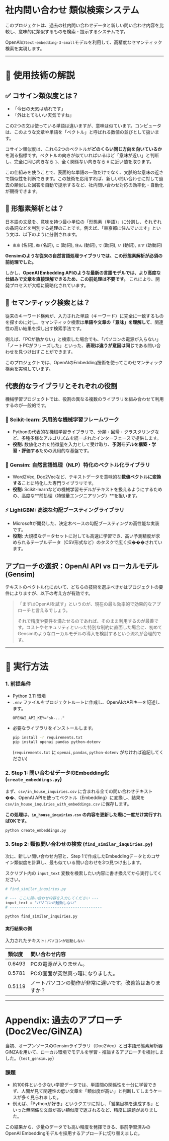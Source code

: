 # 社内問い合わせ 類似検索システム

このプロジェクトは、過去の社内問い合わせデータと新しい問い合わせ内容を比較し、意味的に類似するものを検索・提示するシステムです。

OpenAIの`text-embedding-3-small`モデルを利用して、高精度なセマンティック検索を実現します。

---

# 🧠 使用技術の解説

## ✅ コサイン類似度とは？

- 「今日の天気は晴れです」
- 「外はとてもいい天気ですね」

この2つの文は使っている単語は違いますが、意味は似ています。コンピュータは、このような文章や単語を「ベクトル」と呼ばれる数値の並びとして扱います。

コサイン類似度は、これら2つのベクトルが**どのくらい同じ方向を向いているか**を測る指標です。ベクトルの向きが似ていればいるほど「意味が近い」と判断し、完全に同じ向きなら `1`、全く関係ない向きなら `0` に近い値を取ります。

この仕組みを使うことで、表面的な単語の一致だけでなく、文脈的な意味の近さで類似性を判断できます。この技術を応用すれば、新しい問い合わせに対して過去の類似した回答を自動で提示するなど、社内問い合わせ対応の効率化・自動化が期待できます。

## 📝 形態素解析とは？

日本語の文章を、意味を持つ最小単位の「形態素（単語）」に分割し、それぞれの品詞などを判別する処理のことです。例えば、「東京都に住んでいます」という文は、以下のように分割されます。
- `東京` (名詞), `都` (名詞), `に` (助詞), `住ん` (動詞), `で` (助詞), `い` (動詞), `ます` (助動詞)

**Gensimのような従来の自然言語処理ライブラリでは、この形態素解析が必須の前処理でした。**

しかし、**OpenAI Embedding APIのような最新の言語モデルでは、より高度な仕組みで文章を直接理解できるため、この前処理は不要です。** これにより、開発プロセスが大幅に簡略化されています。

## 🔎 セマンティック検索とは？

従来のキーワード検索が、入力された単語（キーワード）に完全に一致するものを探すのに対し、セマンティック検索は**単語や文章の「意味」を理解して**、関連性の高い結果を探し出す検索手法です。

例えば、「PCが動かない」と検索した場合でも、「パソコンの電源が入らない」「ノートPCがフリーズした」といった、**表現は違うが意図は同じ**である問い合わせを見つけ出すことができます。

このプロジェクトでは、OpenAIのEmbedding技術を使ってこのセマンティック検索を実現しています。

## 代表的なライブラリとそれぞれの役割

機械学習プロジェクトでは、役割の異なる複数のライブラリを組み合わせて利用するのが一般的です。

### 🧩 Scikit-learn: 汎用的な機械学習フレームワーク
- Pythonの代表的な機械学習ライブラリで、分類・回帰・クラスタリングなど、多種多様なアルゴリズムを統一されたインターフェースで提供します。
- **役割:** 数値化された特徴量を入力として受け取り、**予測モデルを構築・学習・評価する**ための汎用的な基盤です。

### 💬 Gensim: 自然言語処理（NLP）特化のベクトル化ライブラリ
- Word2Vec, Doc2Vecなど、テキストデータを意味的な**数値ベクトルに変換する**ことに特化した専門ライブラリです。
- **役割:** Scikit-learnなどの機械学習モデルがテキストを扱えるようにするための、高度な**前処理（特徴量エンジニアリング）**を担います。

### ⚡ LightGBM: 高速な勾配ブースティングライブラリ
- Microsoftが開発した、決定木ベースの勾配ブースティングの高性能な実装です。
- **役割:** 大規模なデータセットに対しても高速に学習でき、高い予測精度が求められるテーブルデータ（CSV形式など）のタスクで広く採���されています。

## アプローチの選択：OpenAI API vs ローカルモデル (Gensim)

テキストのベクトル化において、どちらの技術を選ぶべきかはプロジェクトの要件によりますが、以下の考え方が有効です。

> 「まずはOpenAIを試す」というのが、現在の最も効率的で効果的なアプローチと言えるでしょう。
>
> それで精度や要件を満たせるのであれば、そのまま利用するのが最善です。コストやセキュリティといった特別な制約に直面した場合に、初めてGensimのようなローカルモデルの導入を検討するという流れが合理的です。

---

# 🚀 実行方法

### 1. 前提条件

- Python 3.11 環境
- `.env` ファイルをプロジェクトルートに作成し、OpenAIのAPIキーを記述します。
  ```
  OPENAI_API_KEY="sk-..."
  ```
- 必要なライブラリをインストールします。
  ```bash
  pip install -r requirements.txt
  pip install openai pandas python-dotenv
  ```
  (`requirements.txt` に `openai`, `pandas`, `python-dotenv` がなければ追記してください)

### 2. Step 1: 問い合わせデータのEmbedding化 (`create_embeddings.py`)

まず、`csv/in_house_inquiries.csv` に含まれる全ての問い合わせテキスト��、OpenAI APIを使ってベクトル（Embedding）に変換し、結果を `csv/in_house_inquiries_with_embeddings.csv` に保存します。

**この処理は、`in_house_inquiries.csv` の内容を更新した際に一度だけ実行すればOKです。**

```bash
python create_embeddings.py
```

### 3. Step 2: 類似問い合わせの検索 (`find_similar_inquiries.py`)

次に、新しい問い合わせ内容と、Step 1で作成したEmbeddingデータとのコサイン類似度を計算し、最も似ている問い合わせを3つ見つけ出します。

スクリプト内の `input_text` 変数を検索したい内容に書き換えてから実行してください。

```python
# find_similar_inquiries.py

# --- ここに問い合わせ内容を入力してください ---
input_text = "パソコンが起動しない"
# -----------------------------------------
```

```bash
python find_similar_inquiries.py
```

#### 実行結果の例

入力されたテキスト: `パソコンが起動しない`

| 類似度 | 問い合わせ内容 |
| :--- | :--- |
| 0.6493 | PCの電源が入りません。 |
| 0.5781 | PCの画面が突然真っ暗になりました。 |
| 0.5119 | ノートパソコンの動作が非常に遅いです。改善策はありますか？ |

---

# Appendix: 過去のアプローチ (Doc2Vec/GiNZA)

当初、オープンソースのGensimライブラリ（Doc2Vec）と日本語形態素解析器GiNZAを用いて、ローカル環境でモデルを学習・推論するアプローチを検討しました。（`test_gensim.py`）

### 課題
- 約100件という少ない学習データでは、単語間の関係性を十分に学習できず、人間が見て関連性の低い文章を「類似度が高い」と判断してしまうケースが多く見られました。
- 例えば、「Pythonが好き」というクエリに対し、「営業目標を達成する」といった無関係な文章が高い類似度で返されるなど、精度に課題がありました。

この結果から、少量のデータでも高い精度を発揮できる、事前学習済みのOpenAI Embeddingモデルを採用するアプローチに切り替えました。
